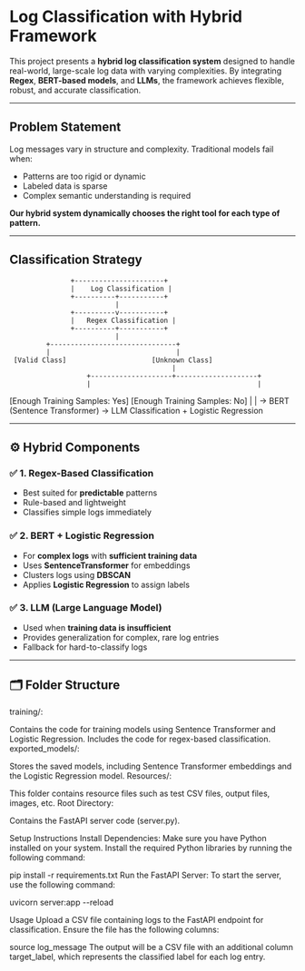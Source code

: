 # Log Classification with Hybrid Framework

This project presents a **hybrid log classification system** designed to handle real-world, large-scale log data with varying complexities. By integrating **Regex**, **BERT-based models**, and **LLMs**, the framework achieves flexible, robust, and accurate classification.

---

## Problem Statement

Log messages vary in structure and complexity. Traditional models fail when:
- Patterns are too rigid or dynamic
- Labeled data is sparse
- Complex semantic understanding is required

**Our hybrid system dynamically chooses the right tool for each type of pattern.**

---

## Classification Strategy
                   +----------------------+
                   |    Log Classification |
                   +----------+-----------+
                              |
                   +----------v-----------+
                   |   Regex Classification |
                   +----------+-----------+
                              |
             +-------------------------------+
             |                               |
     [Valid Class]                     [Unknown Class]
                                            |
                       +--------------------+--------------------+
                       |                                         |
 [Enough Training Samples: Yes]                 [Enough Training Samples: No]
                       |                                         |
          → BERT (Sentence Transformer)             → LLM Classification
          + Logistic Regression


---

## ⚙️ Hybrid Components

### ✅ 1. **Regex-Based Classification**
- Best suited for **predictable** patterns
- Rule-based and lightweight
- Classifies simple logs immediately

### ✅ 2. **BERT + Logistic Regression**
- For **complex logs** with **sufficient training data**
- Uses **SentenceTransformer** for embeddings
- Clusters logs using **DBSCAN**
- Applies **Logistic Regression** to assign labels

### ✅ 3. **LLM (Large Language Model)**
- Used when **training data is insufficient**
- Provides generalization for complex, rare log entries
- Fallback for hard-to-classify logs

---

## 🗂️ Folder Structure

training/:

Contains the code for training models using Sentence Transformer and Logistic Regression.
Includes the code for regex-based classification.
exported_models/:

Stores the saved models, including Sentence Transformer embeddings and the Logistic Regression model.
Resources/:

This folder contains resource files such as test CSV files, output files, images, etc.
Root Directory:

Contains the FastAPI server code (server.py).

Setup Instructions
Install Dependencies: Make sure you have Python installed on your system. Install the required Python libraries by running the following command:

pip install -r requirements.txt
Run the FastAPI Server: To start the server, use the following command:

uvicorn server:app --reload

Usage
Upload a CSV file containing logs to the FastAPI endpoint for classification. Ensure the file has the following columns:

source
log_message
The output will be a CSV file with an additional column target_label, which represents the classified label for each log entry.
